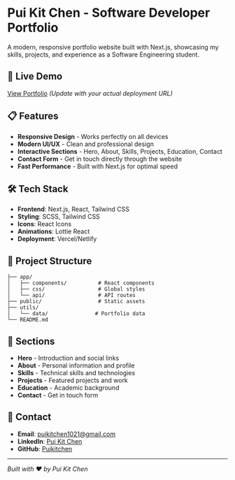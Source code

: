# Pui Kit Chen - Software Developer Portfolio

A modern, responsive portfolio website built with Next.js, showcasing my skills, projects, and experience as a Software Engineering student.

## 🚀 Live Demo

[View Portfolio](https://puikitchen.github.io) *(Update with your actual deployment URL)*

## 📋 Features

- **Responsive Design** - Works perfectly on all devices
- **Modern UI/UX** - Clean and professional design
- **Interactive Sections** - Hero, About, Skills, Projects, Education, Contact
- **Contact Form** - Get in touch directly through the website
- **Fast Performance** - Built with Next.js for optimal speed

## 🛠️ Tech Stack

- **Frontend**: Next.js, React, Tailwind CSS
- **Styling**: SCSS, Tailwind CSS
- **Icons**: React Icons
- **Animations**: Lottie React
- **Deployment**: Vercel/Netlify

## 📁 Project Structure

```
├── app/
│   ├── components/          # React components
│   ├── css/                 # Global styles
│   └── api/                 # API routes
├── public/                  # Static assets
├── utils/
│   └── data/               # Portfolio data
└── README.md
```

## 🎯 Sections

- **Hero** - Introduction and social links
- **About** - Personal information and profile
- **Skills** - Technical skills and technologies
- **Projects** - Featured projects and work
- **Education** - Academic background
- **Contact** - Get in touch form

## 📧 Contact

- **Email**: puikitchen1021@gmail.com
- **LinkedIn**: [Pui Kit Chen](https://www.linkedin.com/in/pui-kit-chen-717241313/)
- **GitHub**: [Puikitchen](https://github.com/Puikitchen)

---

*Built with ❤️ by Pui Kit Chen*
